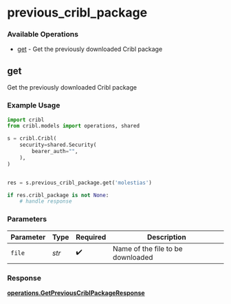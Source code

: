 # previous_cribl_package

### Available Operations

* [get](#get) - Get the previously downloaded Cribl package

## get

Get the previously downloaded Cribl package

### Example Usage

```python
import cribl
from cribl.models import operations, shared

s = cribl.Cribl(
    security=shared.Security(
        bearer_auth="",
    ),
)


res = s.previous_cribl_package.get('molestias')

if res.cribl_package is not None:
    # handle response
```

### Parameters

| Parameter                         | Type                              | Required                          | Description                       |
| --------------------------------- | --------------------------------- | --------------------------------- | --------------------------------- |
| `file`                            | *str*                             | :heavy_check_mark:                | Name of the file to be downloaded |


### Response

**[operations.GetPreviousCriblPackageResponse](../../models/operations/getpreviouscriblpackageresponse.md)**

